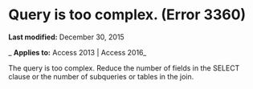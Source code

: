 
# Query is too complex. (Error 3360)

 **Last modified:** December 30, 2015

 _ **Applies to:** Access 2013 | Access 2016_

The query is too complex. Reduce the number of fields in the SELECT clause or the number of subqueries or tables in the join.

